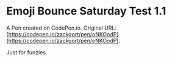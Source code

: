 # Emoji Bounce Saturday Test 1.1

A Pen created on CodePen.io. Original URL: [https://codepen.io/zackgort/pen/oNKOodP](https://codepen.io/zackgort/pen/oNKOodP).

Just for funzies.